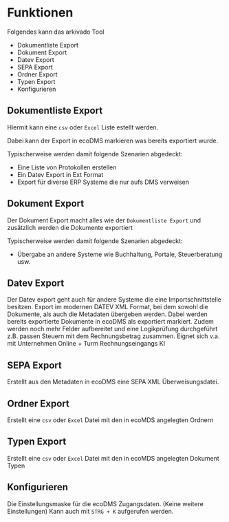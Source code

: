 # Funktionen

Folgendes kann das arkivado Tool

- Dokumentliste Export
- Dokument Export
- Datev Export
- SEPA Export
- Ordner Export
- Typen Export
- Konfigurieren

## Dokumentliste Export
Hiermit kann eine ```csv``` oder ```Excel``` Liste estellt werden. 

Dabei kann der Export in ecoDMS markieren was bereits exportiert wurde. 

Typischerweise werden damit folgende Szenarien abgedeckt:
- Eine Liste von Protokollen erstellen
- Ein Datev Export in Ext Format 
- Export für diverse ERP Systeme die nur aufs DMS verweisen


## Dokument Export
Der Dokument Export macht alles wie der  ```Dokumentliste Export``` und zusätzlich werden die Dokumente exportiert

Typischerweise werden damit folgende Szenarien abgedeckt:
- Übergabe an andere Systeme wie Buchhaltung, Portale, Steuerberatung usw.


## Datev Export
Der Datev export geht auch für andere Systeme die eine Importschnittstelle besitzen. 
Export im modernen DATEV XML Format, bei dem sowohl die Dokumente, als auch die Metadaten übergeben werden. 
Dabei werden bereits exportierte Dokumente in ecoDMS als exportiert markiert. 
Zudem werden noch mehr Felder aufbereitet und eine Logikprüfung durchgeführt z.B. passen Steuern mit dem Rechnungsbetrag zusammen.
 Eignet sich v.a. mit Unternehmen Online  + Turm Rechnungseingangs KI


## SEPA Export 
Erstellt aus den Metadaten in ecoDMS eine SEPA XML Überweisungsdatei.


## Ordner Export 
Erstellt eine ```csv``` oder ```Excel``` Datei mit den in ecoMDS angelegten Ordnern 


## Typen Export
Erstellt eine ```csv``` oder ```Excel``` Datei mit den in ecoMDS angelegten Dokument Typen


## Konfigurieren
Die Einstellungsmaske für die ecoDMS Zugangsdaten. (Keine weitere  Einstellungen)
Kann auch mit ``` STRG + K ``` aufgerufen werden.